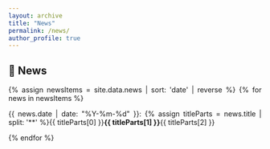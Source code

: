 ```yaml
---
layout: archive
title: "News"
permalink: /news/
author_profile: true
---
```

## &#x1F4E3; News
<div style="text-align:justify">
{% assign newsItems = site.data.news | sort: 'date' | reverse %}
{% for news in newsItems %}
<p>{{ news.date | date: "%Y-%m-%d" }}: {% assign titleParts = news.title | split: '**' %}{{ titleParts[0] }}<strong>{{ titleParts[1] }}</strong>{{ titleParts[2] }}</p>
{% endfor %}
</div>